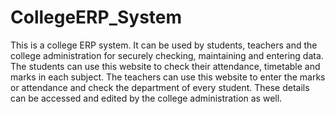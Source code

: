 # CollegeERP_System

This is a college ERP system. It can be used by students, teachers and the college administration for securely checking, maintaining and entering data.  The students can use this website to check their attendance, timetable and marks in each subject. The teachers can use this website to enter the marks or attendance and check the department of every student.  These details can be accessed and edited by the college administration as well.
